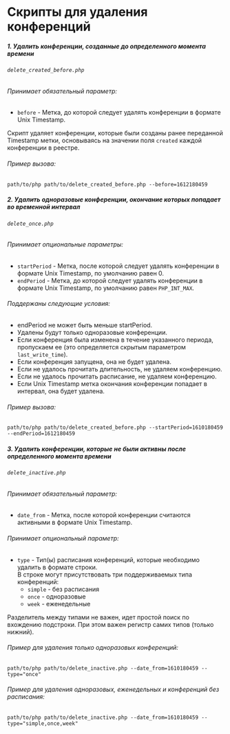 # Скрипты для удаления конференций

##### 1. Удалить конференции, созданные до определенного момента времени
###### ```delete_created_before.php```
###### Принимает обязательный параметр:
- `before` - Метка, до которой следует удалять конференции в формате Unix Timestamp.

Скрипт удаляет конференции, которые были созданы ранее переданной Timestamp метки, основываясь на значении поля `created` каждой конференции в реестре.
###### Пример вызова:
```path/to/php path/to/delete_created_before.php --before=1612180459```

##### 2. Удалить одноразовые конференции, окончание которых попадает во временной интервал
###### `delete_once.php`
###### Принимает опциональные параметры:
- `startPeriod` - Метка, после которой следует удалять конференции в формате Unix Timestamp, по умолчанию равен 0.
- `endPeriod` - Метка, до которой следует удалять конференции в формате Unix Timestamp, по умолчанию равен `PHP_INT_MAX`.
######  Поддержаны следующие условия:
- endPeriod не может быть меньше startPeriod.
- Удалены будут только одноразовые конференции.
- Если конференция была изменена в течение указанного периода, пропускаем ее (это определяется скрытым параметром `last_write_time`).
- Если конференция запущена, она не будет удалена.
- Если не удалось прочитать длительность, не удаляем конференцию.
- Если не удалось прочитать расписание, не удаляем конференцию.
- Если Unix Timestamp метка окончания конференции попадает в интервал, она будет удалена.
###### Пример вызова:
```path/to/php path/to/delete_created_before.php --startPeriod=1610180459 --endPeriod=1612180459```

##### 3. Удалить конференции, которые не были активны после определенного момента времени
###### `delete_inactive.php`
###### Принимает обязательный параметр:
- `date_from` - Метка, после которой конференции считаются активными в формате Unix Timestamp.
###### Принимает опциональный параметр:
- `type` - Тип(ы) расписания конференций, которые необходимо удалить в формате строки.  
В строке могут присутствовать три поддерживаемых типа конференций:
    - `simple` - без расписания
    - `once`   - одноразовые
    - `week`   - еженедельные

Разделитель между типами не важен, идет простой поиск по вхождению подстроки.
При этом важен регистр самих типов (только нижний).

###### Пример для удаления только одноразовых конференций:
`path/to/php path/to/delete_inactive.php --date_from=1610180459 --type="once"`
###### Пример для удаления одноразовых, еженедельных и конференций без расписания:
`path/to/php path/to/delete_inactive.php --date_from=1610180459 --type="simple,once,week"`